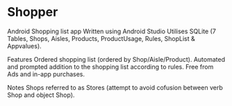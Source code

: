 # Shopper
Android Shopping list app
Written using Android Studio
Utilises SQLite (7 Tables, Shops, Aisles, Products, ProductUsage, Rules, ShopList & Appvalues).

Features
Ordered shopping list (ordered by Shop/Aisle/Product).
Automated and prompted addition to the shopping list according to rules.
Free from Ads and in-app purchases.

Notes
Shops referred to as Stores (attempt to avoid cofusion between verb Shop and object Shop).
